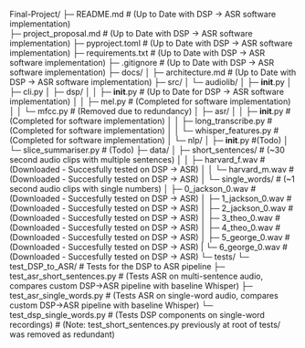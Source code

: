 Final-Project/
├─ README.md                            # (Up to Date with DSP -> ASR software implementation)             
├─ project_proposal.md                  # (Up to Date with DSP -> ASR software implementation)
├─ pyproject.toml                       # (Up to Date with DSP -> ASR software implementation)
├─ requirements.txt                     # (Up to Date with DSP -> ASR software implementation)
├─ .gitignore                           # (Up to Date with DSP -> ASR software implementation)
├─ docs/
│   ├─ architecture.md                  # (Up to Date with DSP -> ASR software implementation)
├─ src/
│   └─ audiolib/
│       ├─ __init__.py
│       ├─ cli.py
│       ├─ dsp/
│       │   ├─ __init__.py              # (Up to Date for DSP -> ASR software implementation)
│       │   ├─ mel.py                   # (Completed for software implementation)
│       │   └─ mfcc.py                  # (Removed due to redundancy)
│       ├─ asr/
│       │   ├─ __init__.py              # (Completed for software implementation)
│       │   ├─ long_transcribe.py       # (Completed for software implementation)
│       │   └─ whisper_features.py      # (Completed for software implementation)
│       └─ nlp/
│           ├─ __init__.py              #(Todo)
│           └─ slice_summariser.py      # (Todo)
├─ data/
│   ├─ short_sentences/                 # (~30 second audio clips with multiple sentences)
│   │   ├─ harvard_f.wav                # (Downloaded - Succesfully tested on DSP -> ASR)
│   │   └─ harvard_m.wav                # (Downloaded - Succesfully tested on DSP -> ASR)
│   └─ single_words/                    # (~1 second audio clips with single numbers)
│       ├─ 0_jackson_0.wav              # (Downloaded - Succesfully tested on DSP -> ASR)
│       ├─ 1_jackson_0.wav              # (Downloaded - Succesfully tested on DSP -> ASR)
│       ├─ 2_jackson_0.wav              # (Downloaded - Succesfully tested on DSP -> ASR)
│       ├─ 3_theo_0.wav                 # (Downloaded - Succesfully tested on DSP -> ASR)
│       ├─ 4_theo_0.wav                 # (Downloaded - Succesfully tested on DSP -> ASR)
│       ├─ 5_george_0.wav               # (Downloaded - Succesfully tested on DSP -> ASR)
|       └─ 6_george_0.wav               # (Downloaded - Succesfully tested on DSP -> ASR)
└─ tests/
    └─ test_DSP_to_ASR/                 # Tests for the DSP to ASR pipeline
        ├─ test_asr_short_sentences.py  # (Tests ASR on multi-sentence audio, compares custom DSP->ASR pipeline with baseline Whisper)
        ├─ test_asr_single_words.py     # (Tests ASR on single-word audio, compares custom DSP->ASR pipeline with baseline Whisper)
        └─ test_dsp_single_words.py     # (Tests DSP components on single-word recordings)
                                        # (Note: test_short_sentences.py previously at root of tests/ was removed as redundant)
